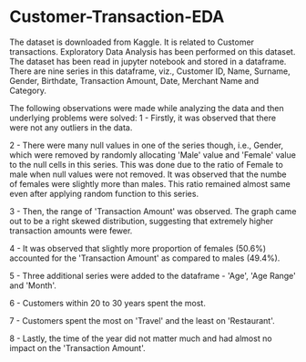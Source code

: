 # Customer-Transaction-EDA

The dataset is downloaded from Kaggle. It is related to Customer transactions. Exploratory Data Analysis has been performed on this dataset. 
The dataset has been read in jupyter notebook and stored in a dataframe. There are nine series in this dataframe, viz., Customer ID, Name, Surname,
Gender, Birthdate, Transaction Amount, Date, Merchant Name and Category. 

The following observations were made while analyzing the data and then underlying problems were solved:
1 - Firstly, it was observed that there were not any outliers in the data.



2 - There were many null values in one of the series though, i.e., Gender, which were removed by randomly allocating 'Male' value and 'Female' value
to the null cells in this series. This was done due to the ratio of Female to male when null values were not removed. It was observed that the numbe
of females were slightly more than males. This ratio remained almost same even after applying random function to this series.



3 - Then, the range of 'Transaction Amount' was observed. The graph came out to be a right skewed distribution, suggesting that extremely higher transaction
amounts were fewer.



4 - It was observed that slightly more proportion of females (50.6%) accounted for the 'Transaction Amount' as compared to males (49.4%).



5 - Three additional series were added to the dataframe - 'Age', 'Age Range' and 'Month'.


6 - Customers within 20 to 30 years spent the most.


7 - Customers spent the most on 'Travel' and the least on 'Restaurant'.



8 - Lastly, the time of the year did not matter much and had almost no impact on the 'Transaction Amount'.
